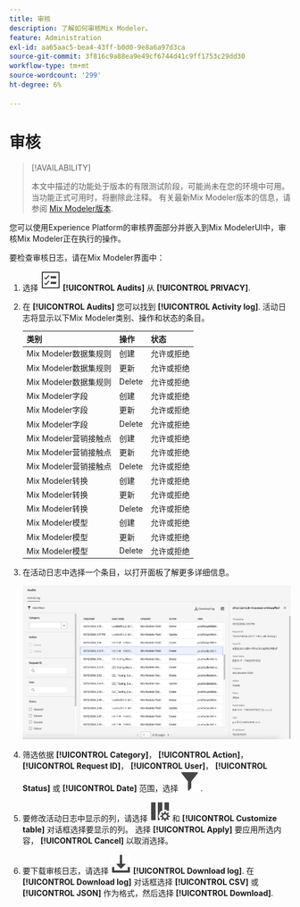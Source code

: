 ```yaml
---
title: 审核
description: 了解如何审核Mix Modeler。
feature: Administration
exl-id: aa65aac5-bea4-43ff-b0d0-9e8a6a97d3ca
source-git-commit: 3f816c9a88ea9e49cf6744d41c9ff1753c29dd30
workflow-type: tm+mt
source-wordcount: '299'
ht-degree: 6%

---
```


# 审核

>[!AVAILABILITY]
>
>本文中描述的功能处于版本的有限测试阶段，可能尚未在您的环境中可用。 当功能正式可用时，将删除此注释。 有关最新Mix Modeler版本的信息，请参阅 [Mix Modeler版本](/help/releases/latest.md).

您可以使用Experience Platform的审核界面部分并嵌入到Mix ModelerUI中，审核Mix Modeler正在执行的操作。

要检查审核日志，请在Mix Modeler界面中：

1. 选择 ![任务列表](/help/assets/icons/TaskList.svg) **[!UICONTROL Audits]** 从 **[!UICONTROL PRIVACY]**.

1. 在 **[!UICONTROL Audits]** 您可以找到 **[!UICONTROL Activity log]**. 活动日志将显示以下Mix Modeler类别、操作和状态的条目。

   | 类别 | 操作 | 状态 |
   |---|---|---|
   | Mix Modeler数据集规则 | 创建 | 允许或拒绝 |
   | Mix Modeler数据集规则 | 更新 | 允许或拒绝 |
   | Mix Modeler数据集规则 | Delete | 允许或拒绝 |
   | Mix Modeler字段 | 创建 | 允许或拒绝 |
   | Mix Modeler字段 | 更新 | 允许或拒绝 |
   | Mix Modeler字段 | Delete | 允许或拒绝 |
   | Mix Modeler营销接触点 | 创建 | 允许或拒绝 |
   | Mix Modeler营销接触点 | 更新 | 允许或拒绝 |
   | Mix Modeler营销接触点 | Delete | 允许或拒绝 |
   | Mix Modeler转换 | 创建 | 允许或拒绝 |
   | Mix Modeler转换 | 更新 | 允许或拒绝 |
   | Mix Modeler转换 | Delete | 允许或拒绝 |
   | Mix Modeler模型 | 创建 | 允许或拒绝 |
   | Mix Modeler模型 | 更新 | 允许或拒绝 |
   | Mix Modeler模型 | Delete | 允许或拒绝 |

1. 在活动日志中选择一个条目，以打开面板了解更多详细信息。

   ![Mix Modeler审核](/help/assets/mix-modeler-audit.png)

1. 筛选依据 **[!UICONTROL Category]**， **[!UICONTROL Action]**， **[!UICONTROL Request ID]**， **[!UICONTROL User]**， **[!UICONTROL Status]** 或 **[!UICONTROL Date]** 范围，选择 ![筛选](/help/assets/icons/Filter.svg).

1. 要修改活动日志中显示的列，请选择 ![列](/help/assets/icons/ColumnSetting.svg) 和 **[!UICONTROL Customize table]** 对话框选择要显示的列。 选择 **[!UICONTROL Apply]** 要应用所选内容， **[!UICONTROL Cancel]** 以取消选择。

1. 要下载审核日志，请选择 ![下载](/help/assets/icons/Download.svg) **[!UICONTROL Download log]**. 在 **[!UICONTROL Download log]** 对话框选择 **[!UICONTROL CSV]** 或 **[!UICONTROL JSON]** 作为格式，然后选择 **[!UICONTROL Download]**.

